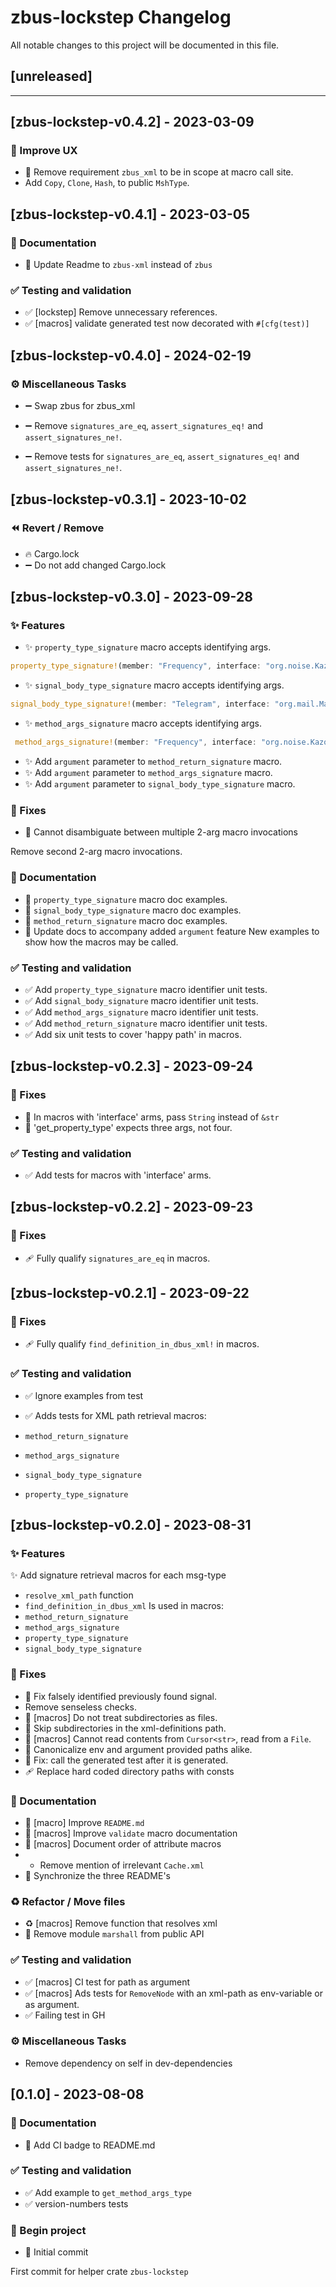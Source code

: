 # zbus-lockstep Changelog

All notable changes to this project will be documented in this file.

## [unreleased]

---

## [zbus-lockstep-v0.4.2] - 2023-03-09

### 🚸 Improve UX

- 🚸 Remove requirement `zbus_xml` to be in scope at macro call site.  
- Add `Copy`, `Clone`, `Hash`, to public `MshType`.

## [zbus-lockstep-v0.4.1] - 2023-03-05

### 📝 Documentation

- 📝 Update Readme to `zbus-xml` instead of `zbus`

### ✅ Testing and validation

- ✅ [lockstep] Remove unnecessary references.  
- ✅ [macros] validate generated test now decorated with `#[cfg(test)]`

## [zbus-lockstep-v0.4.0] - 2024-02-19

### ⚙️ Miscellaneous Tasks

- ➖ Swap zbus for zbus_xml
- ➖ Remove `signatures_are_eq`, `assert_signatures_eq!` and
`assert_signatures_ne!`.

- ➖ Remove tests for  `signatures_are_eq`, `assert_signatures_eq!` and
`assert_signatures_ne!`.

## [zbus-lockstep-v0.3.1] - 2023-10-02

### ⏪️ Revert / Remove

- 🔥 Cargo.lock
- ➖ Do not add changed Cargo.lock

## [zbus-lockstep-v0.3.0] - 2023-09-28

### ✨ Features

- ✨ `property_type_signature` macro accepts identifying args.

```rust
property_type_signature!(member: "Frequency", interface: "org.noise.Kazoo")
```

- ✨ `signal_body_type_signature` macro accepts identifying args.

```rust
signal_body_type_signature!(member: "Telegram", interface: "org.mail.Man")
```

- ✨ `method_args_signature` macro accepts identifying args.

```rust
 method_args_signature!(member: "Frequency", interface: "org.noise.Kazoo")
```

- ✨ Add `argument` parameter to `method_return_signature` macro.
- ✨ Add `argument` parameter to `method_args_signature` macro.
- ✨ Add `argument` parameter to `signal_body_type_signature` macro.

### 🐛 Fixes

- 🐛 Cannot disambiguate between multiple 2-arg macro invocations

Remove second 2-arg macro invocations.

### 📝 Documentation

- 📝 `property_type_signature` macro doc examples.
- 📝 `signal_body_type_signature` macro doc examples.
- 📝 `method_return_signature` macro doc examples.
- 📝 Update docs to accompany added `argument` feature
New examples to show how the macros may be called.

### ✅ Testing and validation

- ✅ Add `property_type_signature` macro identifier unit tests.
- ✅ Add `signal_body_signature` macro identifier unit tests.
- ✅ Add `method_args_signature` macro identifier unit tests.
- ✅ Add `method_return_signature` macro identifier unit tests.
- ✅ Add six unit tests to cover 'happy path' in macros.

## [zbus-lockstep-v0.2.3] - 2023-09-24

### 🐛 Fixes

- 🐛 In macros with 'interface' arms, pass `String` instead of `&str`
- 🐛 'get_property_type' expects three args, not four.

### ✅ Testing and validation

- ✅ Add tests for macros with 'interface' arms.

## [zbus-lockstep-v0.2.2] - 2023-09-23

### 🐛 Fixes

- 🩹 Fully qualify `signatures_are_eq` in macros.

## [zbus-lockstep-v0.2.1] - 2023-09-22

### 🐛 Fixes

- 🩹 Fully qualify `find_definition_in_dbus_xml!` in macros.

### ✅ Testing and validation

- ✅ Ignore examples from test
- ✅ Adds tests for XML path retrieval macros:

- `method_return_signature`
- `method_args_signature`
- `signal_body_type_signature`
- `property_type_signature`

## [zbus-lockstep-v0.2.0] - 2023-08-31

### ✨ Features

✨ Add signature retrieval macros for each msg-type

- `resolve_xml_path` function
- `find_definition_in_dbus_xml` Is used in macros:
- `method_return_signature`
- `method_args_signature`
- `property_type_signature`
- `signal_body_type_signature`

### 🐛 Fixes

- 🐛 Fix falsely identified previously found signal.
- Remove senseless checks.
- 🐛 [macros] Do not treat subdirectories as files.
- 🐛 Skip subdirectories in the xml-definitions path.
- 🐛 [macros] Cannot read contents from `Cursor<str>`, read from a `File`.
- 🐛 Canonicalize env and argument provided paths alike.
- 🐛 Fix: call the generated test after it is generated.
- 🩹 Replace hard coded directory paths with consts

### 📝 Documentation

- 📝 [macro] Improve `README.md`
- 📝 [macros] Improve `validate` macro documentation
- 📝 [macros] Document order of attribute macros
- - Remove mention of irrelevant `Cache.xml`
- 📝 Synchronize the three README's

### ♻️ Refactor / Move files

- ♻️ [macros] Remove function that resolves xml
- 🚚 Remove module `marshall` from public API

### ✅ Testing and validation

- ✅ [macros] CI test for path as argument
- ✅ [macros] Ads tests for `RemoveNode` with an xml-path as env-variable or as
argument.
- ✅ Failing test in GH

### ⚙️ Miscellaneous Tasks

- Remove dependency on self in dev-dependencies

## [0.1.0] - 2023-08-08

### 📝 Documentation

- 📝 Add CI badge to README.md

### ✅ Testing and validation

- ✅ Add example to `get_method_args_type`
- ✅ version-numbers tests

### 🎉 Begin project

- 🎉 Initial commit

First commit for helper crate `zbus-lockstep`

<!-- generated by git-cliff -->
